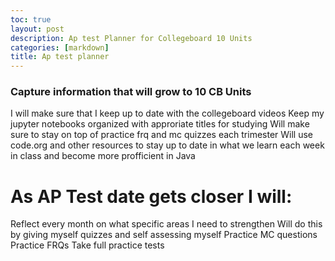 ```yaml
---
toc: true
layout: post
description: Ap test Planner for Collegeboard 10 Units
categories: [markdown]
title: Ap test planner
---
```


### Capture information that will grow to 10 CB Units
I will make sure that I keep up to date with the collegeboard videos
Keep my jupyter notebooks organized with approriate titles for studying
Will make sure to stay on top of practice frq and mc quizzes each trimester
Will use code.org and other resources to stay up to date in what we learn each week in class and become more profficient in Java

# As AP Test date gets closer I will:
Reflect every month on what specific areas I need to strengthen
Will do this by giving myself quizzes and self assessing myself
Practice MC questions
Practice FRQs
Take full practice tests








